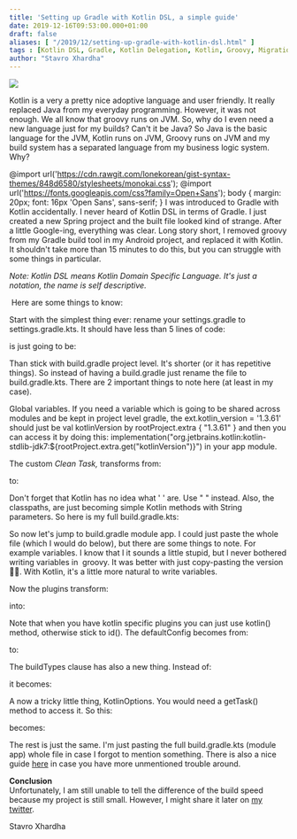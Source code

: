 ```yaml
---
title: 'Setting up Gradle with Kotlin DSL, a simple guide'
date: 2019-12-16T09:53:00.000+01:00
draft: false
aliases: [ "/2019/12/setting-up-gradle-with-kotlin-dsl.html" ]
tags : [Kotlin DSL, Gradle, Kotlin Delegation, Kotlin, Groovy, Migration, Android]
author: "Stavro Xhardha"
---
```


[![](https://static.zerochan.net/Kaiba.Seto.full.2339940.gif)](https://static.zerochan.net/Kaiba.Seto.full.2339940.gif)

  
Kotlin is a very a pretty nice adoptive language and user friendly. It really replaced Java from my everyday programming. However, it was not enough. We all know that groovy runs on JVM. So, why do I even need a new language just for my builds? Can't it be Java? So Java is the basic language for the JVM, Kotlin runs on JVM, Groovy runs on JVM and my build system has a separated language from my business logic system. Why?  
  
@import url('https://cdn.rawgit.com/lonekorean/gist-syntax-themes/848d6580/stylesheets/monokai.css'); @import url('https://fonts.googleapis.com/css?family=Open+Sans'); body { margin: 20px; font: 16px 'Open Sans', sans-serif; } I was introduced to Gradle with Kotlin accidentally. I never heard of Kotlin DSL in terms of Gradle. I just created a new Spring project and the built file looked kind of strange. After a little Google-ing, everything was clear. Long story short, I removed groovy from my Gradle build tool in my Android project, and replaced it with Kotlin. It shouldn't take more than 15 minutes to do this, but you can struggle with some things in particular.  
  
_Note: Kotlin DSL means Kotlin Domain Specific Language. It's just a notation, the name is self descriptive._  
  
 Here are some things to know:  
  
Start with the simplest thing ever: rename your settings.gradle to settings.gradle.kts. It should have less than 5 lines of code:  
  
is just going to be:  
  
Than stick with build.gradle project level. It's shorter (or it has repetitive things). So instead of having a build.gradle just rename the file to build.gradle.kts. There are 2 important things to note here (at least in my case).  
  
Global variables. If you need a variable which is going to be shared across modules and be kept in project level gradle, the ext.kotlin\_version = '1.3.61' should just be val kotlinVersion by rootProject.extra { "1.3.61" } and then you can access it by doing this: implementation("org.jetbrains.kotlin:kotlin-stdlib-jdk7:${rootProject.extra.get("kotlinVersion")}") in your app module.  
  
The custom _Clean Task,_ transforms from:  
  
  
to:  
  
  
Don't forget that Kotlin has no idea what ' ' are. Use " " instead. Also, the classpaths, are just becoming simple Kotlin methods with String parameters. So here is my full build.gradle.kts:  
  
So now let's jump to build.gradle module app. I could just paste the whole file (which I would do below), but there are some things to note. For example variables. I know that I it sounds a little stupid, but I never bothered writing variables in  groovy. It was better with just copy-pasting the version 🤦‍♂️. With Kotlin, it's a little more natural to write variables.  
  
Now the plugins transform:  
  
  
into:  
  
  
Note that when you have kotlin specific plugins you can just use kotlin() method, otherwise stick to id(). The defaultConfig becomes from:  
  
  
to:  
  
  
The buildTypes clause has also a new thing. Instead of:  
  
  
it becomes:  
  
A now a tricky little thing, KotlinOptions. You would need a getTask()  method to access it. So this:  
  
  
becomes:  
  
The rest is just the same. I'm just pasting the full build.gradle.kts (module app) whole file in case I forgot to mention something. There is also a nice guide [here](https://guides.gradle.org/migrating-build-logic-from-groovy-to-kotlin/) in case you have more unmentioned trouble around.  
  
  
**Conclusion**  
Unfortunately, I am still unable to tell the difference of the build speed because my project is still small. However, I might share it later on [my twitter](https://twitter.com/suspendfunction).  
  
Stavro Xhardha
